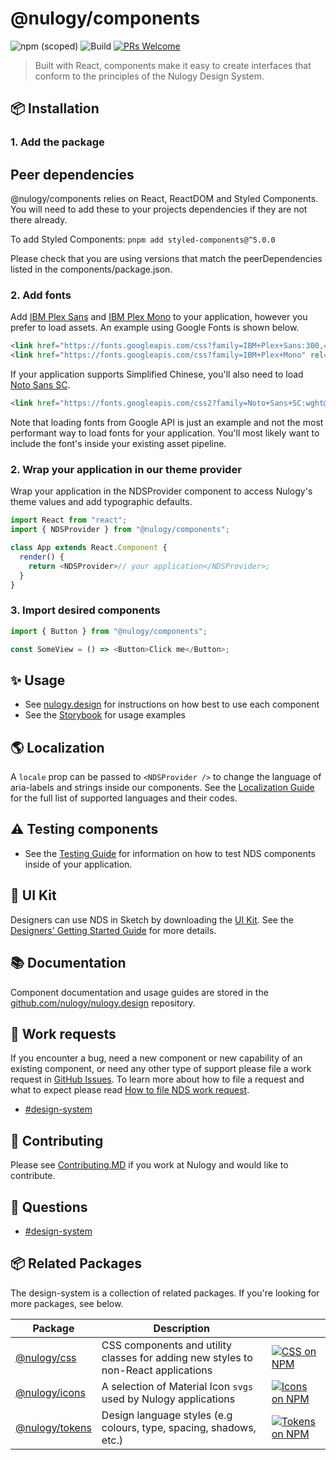 # @nulogy/components

![npm (scoped)](https://img.shields.io/npm/v/@nulogy/components.svg?style=flat-square)
![Build](https://img.shields.io/github/workflow/status/nulogy/design-system/Release?style=flat-square)
[![PRs Welcome](https://img.shields.io/badge/PRs-welcome-brightgreen.svg?style=flat-square)](https://github.com/nulogy/design-system/blob/master/CONTRIBUTING.md)

> Built with React, components make it easy to create interfaces that conform to the principles of the Nulogy Design System.

## 📦 Installation

### 1. Add the package

## Peer dependencies

@nulogy/components relies on React, ReactDOM and Styled Components. You will need to add these to your projects dependencies if they are not there already.

To add Styled Components:
`pnpm add styled-components@^5.0.0`

Please check that you are using versions that match the peerDependencies listed in the components/package.json.

### 2. Add fonts

Add [IBM Plex Sans](https://fonts.google.com/specimen/IBM+Plex+Sans:300,400,500,600) and [IBM Plex Mono](https://fonts.google.com/specimen/IBM+Plex+Sans) to your application, however you prefer to load assets. An example using Google Fonts is shown below.

```html
<link href="https://fonts.googleapis.com/css?family=IBM+Plex+Sans:300,400,500,600" rel="stylesheet" />
<link href="https://fonts.googleapis.com/css?family=IBM+Plex+Mono" rel="stylesheet" />
```

If your application supports Simplified Chinese, you'll also need to load [Noto Sans SC](https://fonts.google.com/specimen/Noto+Sans+SC).

```html
<link href="https://fonts.googleapis.com/css2?family=Noto+Sans+SC:wght@300;400;500&display=swap" rel="stylesheet" />
```

Note that loading fonts from Google API is just an example and not the most performant way to load fonts for your application. You'll most likely want to include the font's inside your existing asset pipeline.

### 2. Wrap your application in our theme provider

Wrap your application in the NDSProvider component to access Nulogy's theme values and add typographic defaults.

```js
import React from "react";
import { NDSProvider } from "@nulogy/components";

class App extends React.Component {
  render() {
    return <NDSProvider>// your application</NDSProvider>;
  }
}
```

### 3. Import desired components

```js
import { Button } from "@nulogy/components";

const SomeView = () => <Button>Click me</Button>;
```

## ✨ Usage

- See [nulogy.design](http://nulogy.design) for instructions on how best to use each component
- See the [Storybook](https://master--5f60c6c285eaad0022dce67f.chromatic.com) for usage examples

## 🌎 Localization

A `locale` prop can be passed to `<NDSProvider />` to change the language of aria-labels and strings inside our components. See the [Localization Guide](https://nulogy.design/guides/localization) for the full list of supported languages and their codes.

## ⚠️ Testing components

- See the [Testing Guide](https://nulogy.design/guides/testing) for information on how to test NDS components inside of your application.

## 🎨 UI Kit

Designers can use NDS in Sketch by downloading the [UI Kit](https://share.goabstract.com/73221fd2-6626-43c8-b95c-e4bec74741ab). See the [Designers' Getting Started Guide](https://nulogy.design/guides/designers/) for more details.

## 📚 Documentation

Component documentation and usage guides are stored in the [github.com/nulogy/nulogy.design](https://github.com/nulogy/nulogy.design) repository.

## 👋 Work requests

If you encounter a bug, need a new component or new capability of an existing component, or need any other type of support please file a work request in [GitHub Issues](https://github.com/nulogy/design-system/issues). To learn more about how to file a request and what to expect please read [How to file NDS work request](https://github.com/nulogy/design-system/wiki/How-to-file-NDS-work-request).

- [#design-system](slack://channel?team=T024N2KKA&id=CBAFQ4X7X)

## 🙌 Contributing

Please see [Contributing.MD](https://github.com/nulogy/design-system/blob/master/CONTRIBUTING.md) if you work at Nulogy and would like to contribute.

## 💬 Questions

- [#design-system](slack://channel?team=T024N2KKA&id=CBAFQ4X7X)

## 📦 Related Packages

The design-system is a collection of related packages. If you're looking for more packages, see below.

| Package                                                | Description                                                                        |                                                                                                                                 |
| ------------------------------------------------------ | ---------------------------------------------------------------------------------- | ------------------------------------------------------------------------------------------------------------------------------- |
| [@nulogy/css](https://github.com/nulogy/nds-css)       | CSS components and utility classes for adding new styles to non-React applications | [![CSS on NPM](https://img.shields.io/npm/v/@nulogy/css?style=flat-square)](https://www.npmjs.com/package/@nulogy/css)          |
| [@nulogy/icons](https://github.com/nulogy/nds-icons)   | A selection of Material Icon `svgs` used by Nulogy applications                    | [![Icons on NPM](https://img.shields.io/npm/v/@nulogy/icons?style=flat-square)](https://www.npmjs.com/package/@nulogy/icons)    |
| [@nulogy/tokens](https://github.com/nulogy/nds-tokens) | Design language styles (e.g colours, type, spacing, shadows, etc.)                 | [![Tokens on NPM](https://img.shields.io/npm/v/@nulogy/tokens?style=flat-square)](https://www.npmjs.com/package/@nulogy/tokens) |
